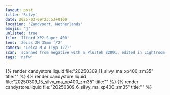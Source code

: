 ```yaml
---
layout: post
title: 'Silvy'
date: 2025-03-09T23:53+0100
location: 'Zandvoort, Netherlands'
emojis: '🔞'
unlisted: true
film: 'Ilford XP2 Super 400'
lens: 'Zeiss ZM 35mm f/2'
camera: 'Leica M-A (Typ 127)'
scan: 'scanned from negative with a Plustek 8200i, edited in Lightroom'
tags: 'nsfw'
---
```


{% render candystore.liquid file:"20250309_11_silvy_ma_xp400_zm35" title:"" %}
{% render candystore.liquid file:"20250309_15_silvy_ma_xp400_zm35" title:"" %}
{% render candystore.liquid file:"20250309_6_silvy_ma_xp400_zm35" title:"" %}
